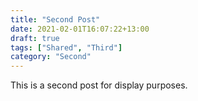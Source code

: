 ```yaml
---
title: "Second Post"
date: 2021-02-01T16:07:22+13:00
draft: true
tags: ["Shared", "Third"]
category: "Second"
---
```


This is a second post for display purposes.